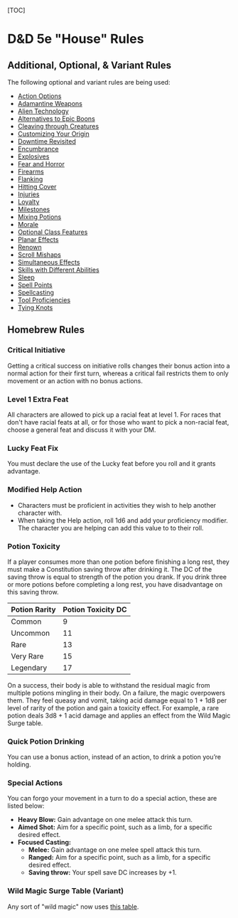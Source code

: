 [TOC]

# D&D 5e "House" Rules

## Additional, Optional, & Variant Rules

The following optional and variant rules are being used:

- [Action Options](https://www.dndbeyond.com/sources/dmg/dungeon-masters-workshop#ActionOptions)
- [Adamantine Weapons](https://www.dndbeyond.com/sources/xgte/dungeon-masters-tools#AdamantineWeapons)
- [Alien Technology](https://www.dndbeyond.com/sources/dmg/dungeon-masters-workshop#AlienTechnology)
- [Alternatives to Epic Boons](https://www.dndbeyond.com/sources/dmg/other-rewards#_idContainer056)
- [Cleaving through Creatures](https://www.dndbeyond.com/sources/dmg/dungeon-masters-workshop#CleavingthroughCreatures)
- [Customizing Your Origin](https://www.dndbeyond.com/sources/tcoe/character-options#CustomizingYourOrigin)
- [Downtime Revisited](https://www.dndbeyond.com/sources/xgte/downtime-revisited)
- [Encumbrance](https://www.dndbeyond.com/sources/phb/using-ability-scores#VariantEncumbrance)
- [Explosives](https://www.dndbeyond.com/sources/dmg/dungeon-masters-workshop#Explosives)
- [Fear and Horror](https://www.dndbeyond.com/sources/dmg/dungeon-masters-workshop#FearandHorror)
- [Firearms](https://www.dndbeyond.com/sources/dmg/dungeon-masters-workshop#Firearms)
- [Flanking](https://www.dndbeyond.com/sources/dmg/running-the-game#OptionalRuleFlanking)
- [Hitting Cover](https://www.dndbeyond.com/sources/dmg/dungeon-masters-workshop#HittingCover)
- [Injuries](https://www.dndbeyond.com/sources/dmg/dungeon-masters-workshop#Injuries)
- [Loyalty](https://www.dndbeyond.com/sources/dmg/creating-nonplayer-characters#OptionalRuleLoyalty)
- [Milestones](https://www.dndbeyond.com/sources/dmg/running-the-game#Milestones)
- [Mixing Potions](https://www.dndbeyond.com/sources/dmg/treasure#_idContainer012)
- [Morale](https://www.dndbeyond.com/sources/dmg/dungeon-masters-workshop#Morale)
- [Optional Class Features](https://5e.tools/variantrules.html#optional%20class%20features_tce)
- [Planar Effects](https://5e.tools/variantrules.html#planar%20effects_dmg)
- [Renown](https://www.dndbeyond.com/sources/dmg/a-world-of-your-own#Renown)
- [Scroll Mishaps](https://www.dndbeyond.com/magic-items/spell-scroll#ScrollMishap)
- [Simultaneous Effects](https://www.dndbeyond.com/sources/xgte/dungeon-masters-tools#SimultaneousEffects)
- [Skills with Different Abilities](https://www.dndbeyond.com/sources/phb/using-ability-scores#VariantSkillswithDifferentAbilities)
- [Sleep](https://www.dndbeyond.com/sources/xgte/dungeon-masters-tools#Sleep)
- [Spell Points](https://www.dndbeyond.com/sources/dmg/dungeon-masters-workshop#VariantSpellPoints)
- [Spellcasting](https://www.dndbeyond.com/sources/xgte/dungeon-masters-tools#Spellcasting)
- [Tool Proficiencies](https://www.dndbeyond.com/sources/xgte/dungeon-masters-tools#ToolProficiencies)
- [Tying Knots](https://www.dndbeyond.com/sources/xgte/dungeon-masters-tools#TyingKnots)

<!-- need to continue adding from this list: https://5e.tools/variantrules.html#customizing%20your%20origin_tce -->

## Homebrew Rules

### Critical Initiative

Getting a critical success on initiative rolls changes their bonus action into a normal action for their first turn, whereas a critical fail restricts them to only movement or an action with no bonus actions.

### Level 1 Extra Feat

All characters are allowed to pick up a racial feat at level 1. For races that don't have racial feats at all, or for those who want to pick a non-racial feat, choose a general feat and discuss it with your DM.

### Lucky Feat Fix

You must declare the use of the Lucky feat before you roll and it grants advantage.

### Modified Help Action

- Characters must be proficient in activities they wish to help another character with.
- When taking the Help action, roll 1d6 and add your proficiency modifier. The character you are helping can add this value to to their roll.

### Potion Toxicity

If a player consumes more than one potion before finishing a long rest, they must make a Constitution saving throw after drinking it. The DC of the saving throw is equal to strength of the potion you drank. If you drink three or more potions before completing a long rest, you have disadvantage on this saving throw.

| Potion Rarity | Potion Toxicity DC |
| ------------- | ------------------ |
| Common        | 9                  |
| Uncommon      | 11                 |
| Rare          | 13                 |
| Very Rare     | 15                 |
| Legendary     | 17                 |

On a success, their body is able to withstand the residual magic from multiple potions mingling in their body. On a failure, the magic overpowers them. They feel queasy and vomit, taking acid damage equal to 1 + 1d8 per level of rarity of the potion and gain a toxicity effect. For example, a rare potion deals 3d8 + 1 acid damage and applies an effect from the Wild Magic Surge table.

### Quick Potion Drinking

You can use a bonus action, instead of an action, to drink a potion you’re holding.

### Special Actions

You can forgo your movement in a turn to do a special action, these are listed below:

- **Heavy Blow:** Gain advantage on one melee attack this turn.
- **Aimed Shot:** Aim for a specific point, such as a limb, for a specific desired effect.
- **Focused Casting:**
  - **Melee:** Gain advantage on one melee spell attack this turn.
  - **Ranged:** Aim for a specific point, such as a limb, for a specific desired effect.
  - **Saving throw:** Your spell save DC increases by +1.

### Wild Magic Surge Table (Variant)

Any sort of "wild magic" now uses [this table](./revisedWildMagicSurgeTable.md).
